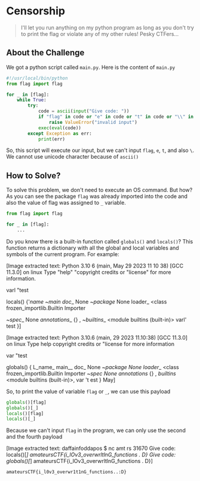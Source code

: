 # Censorship
> I'll let you run anything on my python program as long as you don't try to print the flag or violate any of my other rules! Pesky CTFers...

## About the Challenge
We got a python script called `main.py`. Here is the content of `main.py`

```python
#!/usr/local/bin/python
from flag import flag

for _ in [flag]:
    while True:
        try:
            code = ascii(input("Give code: "))
            if "flag" in code or "e" in code or "t" in code or "\\" in code:
                raise ValueError("invalid input")
            exec(eval(code))
        except Exception as err:
            print(err)
```

So, this script will execute our input, but we can't input `flag`, `e`, `t`, and also `\`. We cannot use unicode character because of `ascii()`

## How to Solve?
To solve this problem, we don't need to execute an OS command. But how? As you can see the package `flag` was already imported into the code and also the value of flag was assigned to `_` variable.

```python
from flag import flag

for _ in [flag]:
    ...
```

Do you know there is a built-in function called `globals()` and `locals()`? This function returns a dictionary with all the global and local variables and symbols of the current program. For example:


[Image extracted text: Python
3.10
6 (main, May
29
2023
11
10
38)
[GCC
11.3.0]
on
linux
Type
"help"
"copyright
credits
or
"license"
for
more
information.
>>>
varl
"test
>>>
locals()
{'__name
~_main__
doc__
None
~_package_
None
loader_
<class
frozen_importlib.Builtin
Importer
>
~_spec__
None
_annotations__
{} ,
~_builtins__
<module
builtins
(built-in)>
varl'
test
}]



[Image extracted text: Python
3.10.6 (main,
29
2023
11.10:38)
[GCC
11.3.0]
on
linux
Type
help
copyright
credits
or
"license
for
more
information
>>>
var
"test
>>>
globals()
{
L_name_
main__
doc_
None
~_package
None
loader__
<class
frozen_importlib.Builtin
Importer
~_spec
None
annotations_
{} ,
_builtins_
<module
builtins
(built-in)>,
var
't
est
}
May]


So, to print the value of variable `flag` or `_`, we can use this payload

```python
globals()[flag]
globals()[_]
locals()[flag]
locals()[_]
```

Because we can't input `flag` in the program, we can only use the second and the fourth payload


[Image extracted text: daffainfoddapos
$
nc
amt
rs 31670
Give
code:
locals()[_]
amateursCTF{i_lOv3_overwrltlnG_functions .
D}
Give
code: globals()[_]
amateursCTF{i_lOv3_overwrltlnG_functions .
D}]


```
amateursCTF{i_l0v3_overwr1t1nG_functions..:D}
```